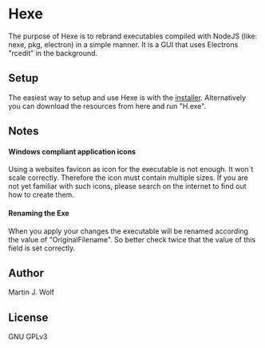 # Hexe

The purpose of Hexe is to rebrand executables compiled with NodeJS (like: nexe, pkg, electron) in a simple manner. It is a GUI that uses Electrons "rcedit" in the background.

## Setup

The easiest way to setup and use Hexe is with the [installer](http://www.martinwolf.info/products/hexe/hexe.zip). Alternatively you can download the resources from here and run "H.exe".

## Notes

#### Windows compliant application icons

Using a websites favicon as icon for the executable is not enough. It won´t scale correctly. Therefore the icon must contain multiple sizes. If you are not yet familiar with such icons, please search on the internet to find out how to create them.

#### Renaming the Exe

When you apply your changes the executable will be renamed according the value of "OriginalFilename". So better check twice that the value of this field is set correctly.

## Author

Martin J. Wolf

## License

GNU GPLv3
